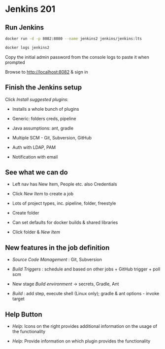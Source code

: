 # Jenkins 201

## Run Jenkins

```bash
docker run -d -p 8082:8080 --name jenkins2 jenkins/jenkins:lts
```

```bash
docker logs jenkins2
```

Copy the initial admin password from the console logs to paste it when prompted

Browse to <http://localhost:8082> & sign in

## Finish the Jenkins setup

Click _Install suggested plugins_:

- Installs a whole bunch of plugins

- Generic: folders creds, pipeline

- Java assumptions: ant, gradle

- Multiple SCM - Git, Subversion, GitHub

- Auth with LDAP, PAM

- Notification with email

## See what we can do

- Left nav has New Item, People etc. also Credentials

- Click _New Item_ to create a job

- Lots of project types, inc. pipeline, folder, freestyle

- Create folder

- Can set defaults for docker builds & shared libraries

- Click folder & _New Item_

## New features in the job definition

- _Source Code Management_ : Git, Subversion

- _Build Triggers_ : schedule and based on other jobs + GitHub trigger + poll scm

- New stage _Build environment_ -> secrets, Gradle, Ant

- _Build_ : add step, execute shell (Linux only); gradle & ant options - invoke target

## Help Button

- _Help_: Icons on the right provides additional information on the usage of the functionality

- _Help_: Provide information on which plugin provides the functionality
